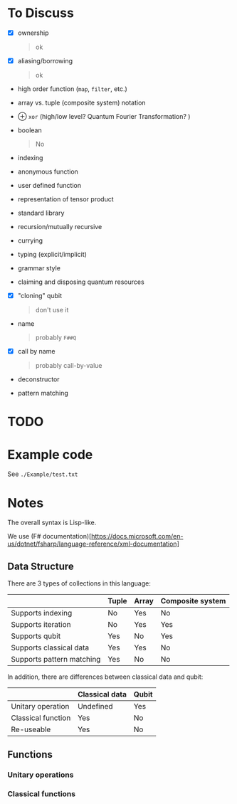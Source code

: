 # To Discuss

- [X] ownership

  > ok
  
- [X] aliasing/borrowing

  > ok
  
- high order function (`map`, `filter`, etc.)

- array vs. tuple (composite system) notation

- ⊕ `xor` (high/low level? Quantum Fourier Transformation? )

- boolean

  > No

- indexing

- anonymous function

- user defined function

- representation of tensor product

- standard library

- recursion/mutually recursive

- currying

- typing (explicit/implicit)

- grammar style

- claiming and disposing quantum resources

- [X] "cloning" qubit

  > don't use it
  
- name

  > probably `F##Q`

- [X] call by name

  > probably call-by-value

- deconstructor

- pattern matching

# TODO

# Example code

See `./Example/test.txt`

# Notes

The overall syntax is Lisp-like. 

We use (F# documentation)[https://docs.microsoft.com/en-us/dotnet/fsharp/language-reference/xml-documentation]

## Data Structure

There are 3 types of collections in this language: 

|                           | Tuple | Array | Composite system |
| ------------------------- | ----- | ----- | ---------------- |
| Supports indexing         | No    | Yes   | No               |
| Supports iteration        | No    | Yes   | Yes              |
| Supports qubit            | Yes   | No    | Yes              |
| Supports classical data   | Yes   | Yes   | No               |
| Supports pattern matching | Yes   | No    | No               |

In addition, there are differences between classical data and qubit: 

|                    | Classical data | Qubit |
| ------------------ | -------------- | ----- |
| Unitary operation  | Undefined      | Yes   |
| Classical function | Yes            | No    |
| Re-useable         | Yes            | No    |

## Functions

### Unitary operations

### Classical functions
